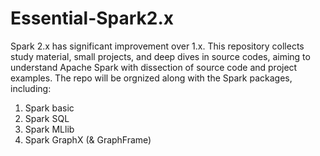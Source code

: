 # Essential-Spark2.x
Spark 2.x has significant improvement over 1.x. This repository collects study material, small projects, and deep dives in source codes, aiming to understand Apache Spark with dissection of source code and project examples. The repo will be orgnized along with the Spark packages, including:
1. Spark basic
2. Spark SQL
3. Spark MLlib
4. Spark GraphX (& GraphFrame)
